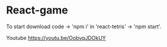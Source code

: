# React-game
To start download code -> 'npm i' in 'react-tetris' -> 'npm start'.

Youtube
https://youtu.be/OobvqJDOkUY
